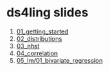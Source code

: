 ds4ling slides
================

1.  [01\_getting\_started](https://ds4ling.github.io/slides/01_getting_started/)
2.  [02\_distributions](https://ds4ling.github.io/slides/02_distributions/)
3.  [03\_nhst](https://ds4ling.github.io/slides/03_nhst/)
4.  [04\_correlation](https://ds4ling.github.io/slides/04_correlation/)
5.  [05\_lm/01\_bivariate\_regression](https://ds4ling.github.io/slides/05_lm/01_bivariate_regression/)
